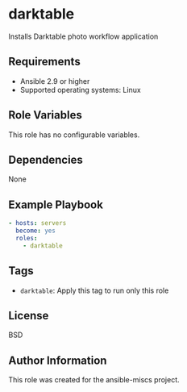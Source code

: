 darktable
=========

Installs Darktable photo workflow application

Requirements
------------

- Ansible 2.9 or higher
- Supported operating systems: Linux

Role Variables
--------------

This role has no configurable variables.

Dependencies
------------

None

Example Playbook
----------------

```yaml
- hosts: servers
  become: yes
  roles:
    - darktable
```

Tags
----

- `darktable`: Apply this tag to run only this role

License
-------

BSD

Author Information
------------------

This role was created for the ansible-miscs project.
